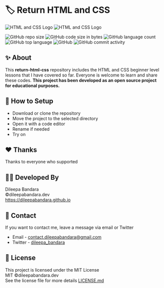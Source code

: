 # 🏷️ Return HTML and CSS

![HTML and CSS Logo](https://img.icons8.com/color/98/000000/html-5--v1.png)
![HTML and CSS Logo](https://img.icons8.com/color/98/000000/css3.png)


![GitHub repo size](https://img.shields.io/github/repo-size/dileepabandara/return-html-css?color=red&label=repository%20size)
![GitHub code size in bytes](https://img.shields.io/github/languages/code-size/dileepabandara/return-html-css?color=red)
![GitHub language count](https://img.shields.io/github/languages/count/dileepabandara/return-html-css)
![GitHub top language](https://img.shields.io/github/languages/top/dileepabandara/return-html-css)
![GitHub](https://img.shields.io/github/license/dileepabandara/return-html-css?color=yellow)
![GitHub commit activity](https://img.shields.io/github/commit-activity/m/dileepabandara/return-html-css?color=brightgreen&label=commits)

## ✨ About

This **return-html-css** repository includes the HTML and CSS beginner level lessons that I have covered so far. Everyone is welcome to learn and share these codes. **This project has been developed as an open source project for educational purposes.**

## 🍃 How to Setup

- Download or clone the repository
- Move the project to the selected directory
- Open it with a code editor
- Rename if needed
- Try on

## ❤️ Thanks

Thanks to everyone who supported

## 👨‍💻 Developed By

Dileepa Bandara  
©dileepabandara.dev  
https://dileepabandara.github.io

## 💬 Contact

If you want to contact me, leave a message via email or Twitter

- Email - <contact.dileepabandara@gmail.com>
- Twitter - [dileepa_bandara](https://twitter.com/dileepa_bandara)

## 📜 License

This project is licensed under the MIT License  
MIT ©dileepabandara.dev  
See the license file for more details [LICENSE.md](https://github.com/dileepabandara/return-html-css/blob/main/LICENSE)
